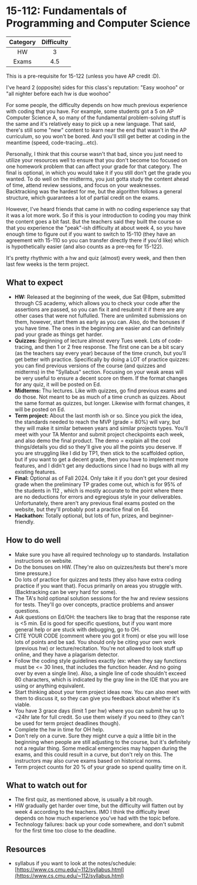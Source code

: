 # 15-112: Fundamentals of Programming and Computer Science

| Category | Difficulty |
|:-:       | :-:        |
| HW       | 3          |
| Exams    | 4.5          |

This is a pre-requisite for 15-122 (unless you have AP credit :D).

I've heard 2 (opposite) sides for this class's reputation:
"Easy woohoo" or "all nighter before each hw is due woohoo"

For some people, the difficulty depends on how much previous experience 
with coding that you have. For example, some students got a 5 on AP Computer Science A, 
so many of the fundamental problem-solving stuff is the same and it's relatively
easy to pick up a new language. That said, there's still some "new" content to 
learn near the end that wasn't in the AP curriculum, so you won't be bored. And 
you'll still get better at coding in the meantime (speed, code-tracing...etc).

Personally, I think that this course wasn't that bad, since you just need to 
utilize your resources well to ensure that you don't become too focused on one
homework problem that can affect your grade for that category. The final is
optional, in which you would take it if you still don't get the grade you wanted.
To do well on the midterms, you just gotta study the content ahead of time, attend
review sessions, and focus on your weaknesses. Backtracking was the hardest for me,
but the algorithm follows a general structure, which guarantees a lot of partial credit
on the exams.

However, I've heard friends that came in with no coding experience say that it
was a lot more work. So if this is your introduction to coding you may think the
content goes a bit fast. But the teachers said they built the course so that you
experience the "peak"-ish difficulty at about week 4, so you have enough time to
figure out if you want to switch to 15-110 (they have an agreement with 15-110 so
you can transfer directly there if you'd like) which is hypothetically easier 
(and also counts as a pre-req for 15-122).

It's pretty rhythmic with a hw and quiz (almost) every week, and then then last 
few weeks is the term project.


## What to expect

- **HW:** Released at the beginning of the week, due Sat @8pm, submitted through
CS academy, which allows you to check your code after the assertions are passed, so
you can fix it and resubmit it if there are any other cases that were not fulfulled.
There are unlimited submissions on them, however, start them as early as you can.
Also, do the bonuses if you have time. The ones in the beginning are
easier and can definitely pad your grade as things get harder.
- **Quizzes:** Beginning of lecture almost every Tues week. Lots of code-tracing,
and then 1 or 2 free response. The first one can be a bit scary (as the teachers
say every year) because of the time crunch, but you'll get better with practice.
Specifically by doing a LOT of practice quizzes: you can find previous versions
of the course (and quizzes and midterms) in the "Syllabus" section. Focusing on
your weak areas will be very useful to ensure a decent score on them. If the
format changes for any quiz, it will be posted on Ed.
- **Midterms:** Thu lectures. Like with quizzes, go find previous exams and do those.
Not meant to be as much of a time crunch as quizzes. About the same format as quizzes,
but longer. Likewise with format changes, it will be posted on Ed.
- **Term project:** About the last month ish or so. Since you pick the idea, the
standards needed to reach the MVP (grade = 80%) will vary, but they will make it 
similar between years and similar projects types. You'll meet with your TA Mentor
and submit project checkpoints each week, and also demo the final product. The
demo = explain all the cool things/details you did so they'll give you all the 
points you deserve. If you are struggling like I did by TP1, then stick to the
scaffolded option, but if you want to get a decent grade, then you have to implement
more features, and I didn't get any deductions since I had no bugs with all my existing
features.
- **Final:** Optional as of Fall 2024. Only take it if you don't get your desired 
grade when the preliminary TP grades come out, which is for 95% of the students in 112
, which is mostly accurate to the point where there are no deductions for errors
and egregious style in your deliverables. Unfortunately, there aren't any previous
final exams posted on the website, but they'll probably post a practice final on Ed.
- **Hackathon:** Totally optional, but lots of fun, prizes, and beginner-friendly.

## How to do well

- Make sure you have all required technology up to standards. Installation instructions
on website.
- Do the bonuses on HW. (They're also on quizzes/tests but there's more time pressure.)
- Do lots of practice for quizzes and tests (they also have extra coding practice
if you want that). Focus primarily on areas you struggle with. (Backtracking can be
very hard for some).
- The TA's hold optional solution sessions for the hw and review sessions for tests.
They'll go over concepts, practice problems and answer questions.
- Ask questions on Ed/OH: the teachers like to brag that the response rate is
<5 min. Ed is good for specific questions, but if you want more general help 
or are stuck with debugging, go to OH.
- CITE YOUR CODE (comment where you got it from) or else you will lose lots of
points and be sad. You should only be citing your own work (previous hw) or
lecture/recitation. You're not allowed to look stuff up online, and they have a 
plagarism detector.
- Follow the coding style guidelines exactly (ex: when they say functions must 
be <= 30 lines, that includes the function header. And no going over by even a 
single line). Also, a single line of code shouldn't exceed 80 characters, which
is indicated by the gray line in the IDE that you are using or anything equivalent.
- Start thinking about your term project ideas now. You can also meet with them 
to discuss it, so they can give you feedback about whether it's viable.
- You have 3 grace days (limit 1 per hw) where you can submit hw up to <24hr 
late for full credit. So use them wisely if you need to (they can't be used for 
term project deadlines though).
- Complete the hw in time for OH help.
- Don't rely on a curve. Sure they might curve a quiz a little bit in the beginning
when people are still adjusting to the course, but it's definitely not a regular thing.
Some medical emergencies may happen during the exams, and this could result in a curve,
but don't rely on this. The instructors may also curve exams based on historical norms.
- Term project counts for 20 % of your grade so spend quality time on it.

## What to watch out for

- The first quiz, as mentioned above, is usually a bit rough.
- HW gradually get harder over time, but the difficulty will flatten out by 
week 4 according to the teachers. IMO I think the difficulty level depends on how
much experience you've had with the topic before.
- Technology failures: back up your code somewhere, and don't submit for the
first time too close to the deadline.

## Resources

- syllabus if you want to look at the notes/schedule: [https://www.cs.cmu.edu/~112/syllabus.html](https://www.cs.cmu.edu/~112/syllabus.html)
